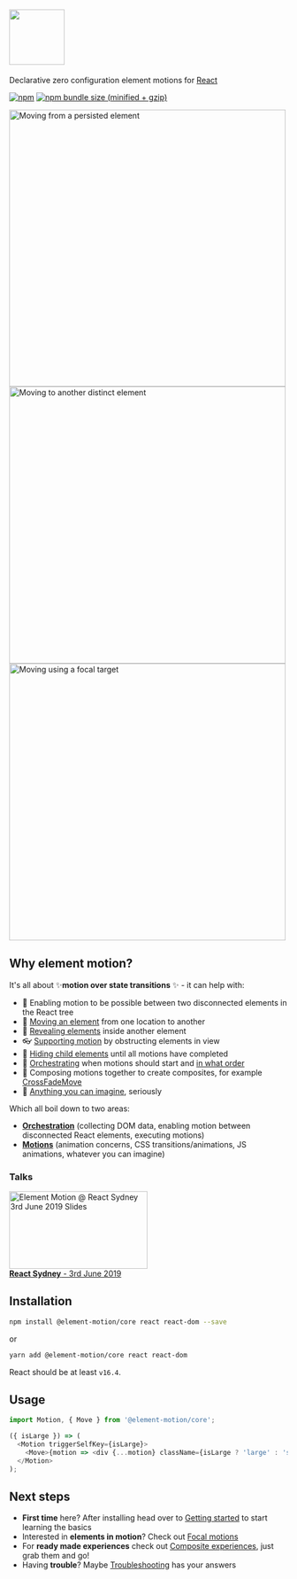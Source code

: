 <h1>
  <img aria-label="element motion" src="https://user-images.githubusercontent.com/6801309/58364853-bf21cd80-7efd-11e9-8300-df952b3a03c8.png" height="100" />
</h1>

Declarative zero configuration element motions for [React](https://reactjs.org/)

[![npm](https://img.shields.io/npm/v/@element-motion/core.svg)](https://www.npmjs.com/package/@element-motion/core) [![npm bundle size (minified + gzip)](https://badgen.net/bundlephobia/minzip/@element-motion/core)](https://bundlephobia.com/result?p=@element-motion/core)

<a href="https://elementmotion.com/getting-started#moving-from-a-persisted-element"><img src="https://user-images.githubusercontent.com/6801309/57364146-eff7c800-71c5-11e9-9ddd-98ec510a6002.gif" height="500" alt="Moving from a persisted element" /></a>
<a href="https://elementmotion.com/getting-started#moving-to-another-distinct-element"><img src="https://user-images.githubusercontent.com/6801309/57364968-88db1300-71c7-11e9-8a51-b45b45eb64ab.gif" height="500" alt="Moving to another distinct element" /></a>
<a href="https://elementmotion.com/advanced-usage#moving-using-a-focal-target"><img src="https://user-images.githubusercontent.com/6801309/57364297-3cdb9e80-71c6-11e9-9a5f-e69ad9a7184b.gif" height="500" alt="Moving using a focal target" /></a>

## Why element motion?

It's all about ✨**motion over state transitions** ✨ - it can help with:

- 📴 Enabling motion to be possible between two disconnected elements in the React tree
- 🚚 [Moving an element](https://elementmotion.com/move) from one location to another
- 💨 [Revealing elements](https://elementmotion.com/focal-reveal-move) inside another element
- 👓 [Supporting motion](https://elementmotion.com/supporting-motions) by obstructing elements in view
- 🤫 [Hiding child elements](https://elementmotion.com/advanced-usage#delay-showing-content-until-all-motions-have-finished) until all motions have completed
- 🔢 [Orchestrating](https://elementmotion.com/advanced-usage#wait-for-the-previous-motion-to-finish-before-starting-the-next) when motions should start and [in what order](https://elementmotion.com/advanced-usage#controlling-in-what-order-motions-should-execute)
- 📝 Composing motions together to create composites, for example [CrossFadeMove](https://elementmotion.com/cross-fade-move)
- 🤯 [Anything you can imagine](https://elementmotion.com/custom-motions), seriously

Which all boil down to two areas:

- [**Orchestration**](https://elementmotion.com/motion) (collecting DOM data, enabling motion between disconnected React elements, executing motions)
- [**Motions**](https://elementmotion.com/custom-motions) (animation concerns, CSS transitions/animations, JS animations, whatever you can imagine)

### Talks

<a href="https://www.icloud.com/keynote/0ryFt4ce-WLXBwwOttgI9SbMA#element-motion-react-sydney"><img width="250" height="140" alt="Element Motion @ React Sydney 3rd June 2019 Slides" src="https://user-images.githubusercontent.com/6801309/58944241-bade9580-87c4-11e9-99f1-435943e7fa14.png"></a>
<br /><a href="https://www.meetup.com/React-Sydney/events/261817672/"><strong>React Sydney</strong> - 3rd June 2019</a>

## Installation

```bash
npm install @element-motion/core react react-dom --save
```

or

```bash
yarn add @element-motion/core react react-dom
```

React should be at least `v16.4`.

## Usage

```js
import Motion, { Move } from '@element-motion/core';

({ isLarge }) => (
  <Motion triggerSelfKey={isLarge}>
    <Move>{motion => <div {...motion} className={isLarge ? 'large' : 'small'} />}</Move>
  </Motion>
);
```

## Next steps

- **First time** here? After installing head over to [Getting started](https://elementmotion.com/getting-started) to start learning the basics
- Interested in **elements in motion**? Check out [Focal motions](https://elementmotion.com/focal-motions)
- For **ready made experiences** check out [Composite experiences](https://elementmotion.com/composite-experiences), just grab them and go!
- Having **trouble**? Maybe [Troubleshooting](https://elementmotion.com/troubleshooting) has your answers

